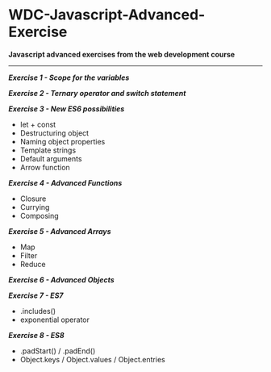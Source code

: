 # WDC-Javascript-Advanced-Exercise

**Javascript advanced exercises from the web development course**
<hr>

***Exercise 1 - Scope for the variables***

***Exercise 2 - Ternary operator and switch statement***

***Exercise 3 - New ES6 possibilities***
* let + const
* Destructuring object
* Naming object properties
* Template strings
* Default arguments
* Arrow function

***Exercise 4 - Advanced Functions***
* Closure
* Currying
* Composing

***Exercise 5 - Advanced Arrays***
* Map
* Filter
* Reduce

***Exercise 6 - Advanced Objects***

***Exercise 7 - ES7***
* .includes()
* exponential operator

***Exercise 8 - ES8***
* .padStart()  /  .padEnd()
* Object.keys  /  Object.values  /  Object.entries
